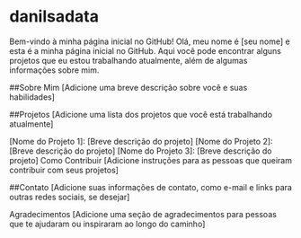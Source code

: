# danilsadata

Bem-vindo à minha página inicial no GitHub!
Olá, meu nome é [seu nome] e esta é a minha página inicial no GitHub. Aqui você pode encontrar alguns projetos que eu estou trabalhando atualmente, além de algumas informações sobre mim.

##Sobre Mim
[Adicione uma breve descrição sobre você e suas habilidades]

##Projetos
[Adicione uma lista dos projetos que você está trabalhando atualmente]

[Nome do Projeto 1]: [Breve descrição do projeto]
[Nome do Projeto 2]: [Breve descrição do projeto]
[Nome do Projeto 3]: [Breve descrição do projeto]
Como Contribuir
[Adicione instruções para as pessoas que queiram contribuir com seus projetos]

##Contato
[Adicione suas informações de contato, como e-mail e links para outras redes sociais, se desejar]

Agradecimentos
[Adicione uma seção de agradecimentos para pessoas que te ajudaram ou inspiraram ao longo do caminho]
